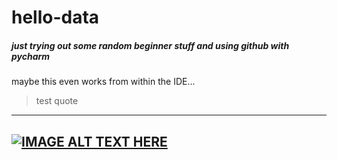 # hello-data

##### just trying out some random beginner stuff and using github with pycharm
maybe this even works from within the IDE...

> test quote

---
[![IMAGE ALT TEXT HERE](http://img.youtube.com/vi/rcA2_g04pMU/0.jpg)](http://www.youtube.com/watch?v=rcA2_g04pMU)
---

